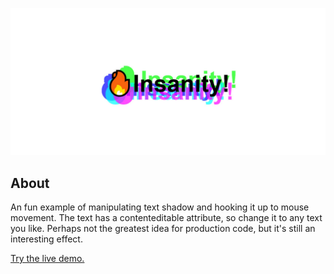 ![Mouse Move Shadow Effect screenshot](screenshot.jpg)
## About
An fun example of manipulating text shadow and hooking it up to mouse movement. The text has a contenteditable attribute, so change it to any text you like. Perhaps not the greatest idea for production code, but it's still an interesting effect.

[Try the live demo.](https://rawgit.com/StephanieCunnane/javascript30/master/16%20-%20Mouse%20Move%20Shadow%20Effect/index.html)
